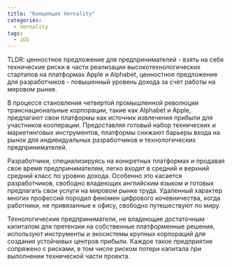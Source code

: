 ```yaml
---
title: "Концепция Vernality"
categories: 
  - Vernality
tags:
  - iOS
---
```


TLDR: ценностное предложение для предпринимателей - взять на себя технические риски в части реализации высокотехнологических стартапов на платформах Apple и Alphabet, ценностное предложение для разработчиков - повышенный уровень дохода за счет работы на мировом рынке.  

В процессе становления четвертой промышленной революции транснациональные корпорации, такие как Alphabet и Apple, предлагают свои платформы как источник извлечения прибыли для участников кооперации. Предоставляя готовый набор технических и маркетинговых инструментов, платформы снижают барьеры входа на рынок для индивидуальных разработчиков и технологических предпринимателей. 
 
Разработчики, специализируясь на конкретных платформах и продавая свое время предпринимателям, легко входят в средний и верхний средний класс по уровню дохода. Особенно это касается разработчиков, свободно владеющих английским языком и готовых предлагать свои услуги на мировом рынке труда. Удаленный характер многих профессий породил феномен цифрового кочевничества, когда работники, не привязанные к офису, свободно путешествуют по миру. 
 
 Технологические предприниматели, не владеющие достаточным капиталом для претензии на собственные платформенные решения, используют инструменты и экосистемы крупных корпораций для создания устойчивых центров прибыли. Каждое такое предприятие сопряжено с рисками, в том числе риском потери капитала при выполнении технической части проекта. 
 
